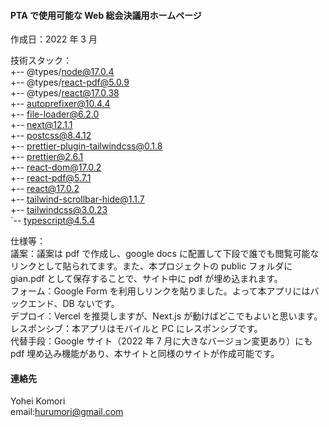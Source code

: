 #### PTA で使用可能な Web 総会決議用ホームページ

作成日：2022 年 3 月

技術スタック：<br>
+-- @types/node@17.0.4<br/>
+-- @types/react-pdf@5.0.9<br/>
+-- @types/react@17.0.38<br/>
+-- autoprefixer@10.4.4<br/>
+-- file-loader@6.2.0<br/>
+-- next@12.1.1<br/>
+-- postcss@8.4.12<br/>
+-- prettier-plugin-tailwindcss@0.1.8<br/>
+-- prettier@2.6.1<br/>
+-- react-dom@17.0.2<br/>
+-- react-pdf@5.7.1<br/>
+-- react@17.0.2<br/>
+-- tailwind-scrollbar-hide@1.1.7<br/>
+-- tailwindcss@3.0.23<br/>
`-- typescript@4.5.4<br/>

仕様等：<br>
議案：議案は pdf で作成し、google docs に配置して下段で誰でも閲覧可能なリンクとして貼られてます。また、本プロジェクトの public フォルダに gian.pdf として保存することで、サイト中に pdf が埋め込まれます。<br>
フォーム：Google Form を利用しリンクを貼りました。よって本アプリにはバックエンド、DB ないです。<br>
デプロイ：Vercel を推奨しますが、Next.js が動けばどこでもよいと思います。<br>
レスポンシブ：本アプリはモバイルと PC にレスポンシブです。<br>
代替手段：Google サイト（2022 年 7 月に大きなバージョン変更あり）にも pdf 埋め込み機能があり、本サイトと同様のサイトが作成可能です。

#### 連絡先

Yohei Komori<br>
email:hurumori@gmail.com
